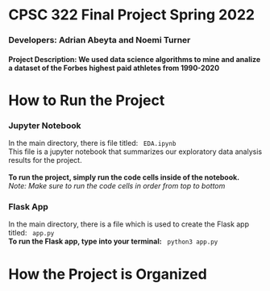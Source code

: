 # CPSC 322 Final Project Spring 2022
<h3> Developers: Adrian Abeyta and Noemi Turner </h3>  
<h4> Project Description: We used data science algorithms to mine and analize a dataset of the Forbes highest paid athletes from 1990-2020</h4>

# How to Run the Project

<h3> Jupyter Notebook </h3>

In the main directory, there is file titled: <code> EDA.ipynb </code> <br>
This file is a jupyter notebook that summarizes our exploratory data analysis results for the project. <br>
<br>**To run the project, simply run the code cells inside of the notebook.** <br>
*Note: Make sure to run the code cells in order from top to bottom*

<h3> Flask App </h3>

In the main directory, there is a file which is used to create the Flask app titled: <code> app.py </code> <br>
**To run the Flask app, type into your terminal:** <code> python3 app.py </code> <br>



# How the Project is Organized
